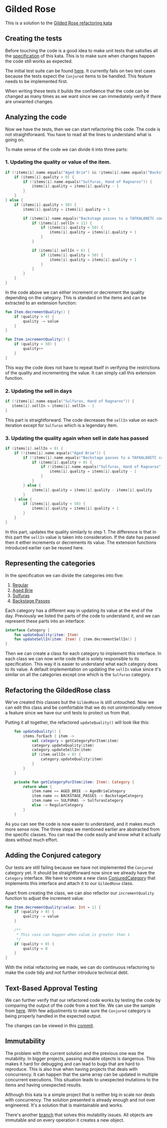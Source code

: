 # Gilded Rose
This is a solution to the [Gilded Rose refactoring kata](https://github.com/emilybache/GildedRose-Refactoring-Kata)

## Creating the tests
Before touching the code is a good idea to make unit tests that satisfies all the
[specification](https://github.com/emilybache/GildedRose-Refactoring-Kata/blob/master/GildedRoseRequirements.txt)
of this kata. This is to make sure when changes happen the code still works as expected.

The initial test suite can be found
[here](https://github.com/gumil/gilded-rose/blob/27bd105ffb72ca05c98db415f7bfa1a6b4d08541/src/test/kotlin/com/gildedrose/GildedRoseTest.kt).
It currently fails on two test cases because the tests expect the `Conjured` items to be handled.
This feature needs to be implemented first.

When writing these tests it builds the confidence that the code can be changed as many times as we want since we can
immediately verify if there are unwanted changes.

## Analyzing the code
Now we have the tests, then we can start refactoring this code. The code is not straightforward. You have to read all
the lines to understand what is going on.

To make sense of the code we can divide it into three parts:

### 1. Updating the quality or value of the item.
```kotlin
if (!items[i].name.equals("Aged Brie") && !items[i].name.equals("Backstage passes to a TAFKAL80ETC concert")) {
    if (items[i].quality > 0) {
        if (!items[i].name.equals("Sulfuras, Hand of Ragnaros")) {
            items[i].quality = items[i].quality - 1
        }
    }
} else {
    if (items[i].quality < 50) {
        items[i].quality = items[i].quality + 1

        if (items[i].name.equals("Backstage passes to a TAFKAL80ETC concert")) {
            if (items[i].sellIn < 11) {
                if (items[i].quality < 50) {
                    items[i].quality = items[i].quality + 1
                }
            }

            if (items[i].sellIn < 6) {
                if (items[i].quality < 50) {
                    items[i].quality = items[i].quality + 1
                }
            }
        }
    }
}
```

In the code above we can either increment or decrement the quality depending on the category. This is standard on the
items and can be extracted to an extension function:
```kotlin
fun Item.decrementQuality() {
    if (quality > 0) {
        quality -= value
    }
}

fun Item.incrementQuality() {
    if (quality < 50) {
        quality++
    }
}
```
This way the code does not have to repeat itself in verifying the restrictions of the quality and incrementing the value.
It can simply call this extension function.

### 2. Updating the sell in days
 ```kotlin
if (!items[i].name.equals("Sulfuras, Hand of Ragnaros")) {
    items[i].sellIn = items[i].sellIn - 1
}
```
This part is straightforward. The code decreases the `sellIn` value on each iteration except for `Sulfuras` which is a
legendary item.

### 3. Updating the quality again when sell in date has passed
```kotlin
if (items[i].sellIn < 0) {
    if (!items[i].name.equals("Aged Brie")) {
        if (!items[i].name.equals("Backstage passes to a TAFKAL80ETC concert")) {
            if (items[i].quality > 0) {
                if (!items[i].name.equals("Sulfuras, Hand of Ragnaros")) {
                    items[i].quality = items[i].quality - 1
                }
            }
        } else {
            items[i].quality = items[i].quality - items[i].quality
        }
    } else {
        if (items[i].quality < 50) {
            items[i].quality = items[i].quality + 1
        }
    }
}
```

In this part, updates the quality similarly to step 1. The difference is that in this part the `sellIn` value is taken
into consideration. If the date has passed then it either increments or decrements its value. The extension functions
introduced earlier can be reused here.

## Representing the categories
In the specification we can divide the categories into five:
1. [Regular](src/main/kotlin/com/gildedrose/RegularCategory.kt)
2. [Aged Brie](src/main/kotlin/com/gildedrose/AgedBrieCategory.kt)
3. [Sulfuras](src/main/kotlin/com/gildedrose/SulfurasCategory.kt)
4. [Backstage Passes](src/main/kotlin/com/gildedrose/BackstageCategory.kt)

Each category has a different way in updating its value at the end of the day. Previously we listed the parts of the 
code to understand it, and we can represent these parts into an interface:

```kotlin
interface Category {
    fun updateQuality(item: Item)
    fun updateSellIn(item: Item) { item.decrementSellIn() }
}
```

Then we can create a class for each category to implement this interface. In each class we can now write code that is 
solely responsible to its specification. This way it is easier to understand what each category does to its value. 
A default implementation on updating the `sellIn` value since it's similar on all the categories except one which is 
the `Sulfuras` category.

## Refactoring the GildedRose class
We've created this classes but the `GildedRose` is still untouched. Now we can edit this class and be comfortable that 
we do not unintentionally remove a feature since we have our unit tests to protect us from that.

Putting it all together, the refactored `updateQuality()` will look like this:
```kotlin
    fun updateQuality() {
        items.forEach { item ->
            val category = getCategoryForItem(item)
            category.updateQuality(item)
            category.updateSellIn(item)
            if (item.sellIn < 0) {
                category.updateQuality(item)
            }
        }
    }

    private fun getCategoryForItem(item: Item): Category {
        return when {
            item.name == AGED_BRIE -> AgedBrieCategory
            item.name == BACKSTAGE_PASSES -> BackstageCategory
            item.name == SULFURAS -> SulfurasCategory
            else -> RegularCategory
        }
    }
```

As you can see the code is now easier to understand, and it makes much more sense now. The three steps we mentioned 
earlier are abstracted from the specific classes. You can read the code easily and know what it actually does without
much effort.

## Adding the Conjured category
Our tests are still failing because we have not implemented the `Conjured` category yet. It should be straightforward
now since we already have the `Category` interface. We have to create a new class
[ConjuredCategory](src/main/kotlin/com/gildedrose/ConjuredCategory.kt) that implements this interface and attach it to 
our `GildedRose` class.

Apart from creating the class, we can also refactor our `incrementQuality` function to adjust the increment value:
```kotlin
fun Item.decrementQuality(value: Int = 1) {
    if (quality > 0) {
        quality -= value
    }

    /**
     * This case can happen when value is greater than 1
     */
    if (quality < 0) {
        quality = 0
    }
}
```
With the initial refactoring we made, we can do continuous refactoring to make the code tidy and not further introduce
technical debt.

## Text-Based Approval Testing
We can further verify that our refactored code works by testing the code by comparing the output of the code from a 
text file. We can use the sample from [here](https://github.com/emilybache/GildedRose-Refactoring-Kata/tree/master/texttests). 
With few adjustments to make sure the `Conjured` category is being properly handled in the expected output.

The changes can be viewed in this [commit](https://github.com/gumil/gilded-rose/commit/2639c1427f00101c255beafcfd668d2cd24ee659).

## Immutability
The problem with the current solution and the previous one was the mutability. In bigger projects, passing mutable objects
is dangerous. This makes it hard for debugging and can lead to bugs that are hard to reproduce. This is also true when
having projects that deals with concurrency. It can happen that the same array can be updated in multiple concurrent executions.
This situation leads to unexpected mutations to the items and having unexpected results.

Although this kata is a simple project that is neither big in scale nor deals with concurrency. The solution presented
is already enough and not over engineered. It's a solution that is maintainable and works.

There's another [branch](https://github.com/gumil/gilded-rose/tree/immutable) that solves this mutability issues.
All objects are immutable and on every operation it creates a new object.
